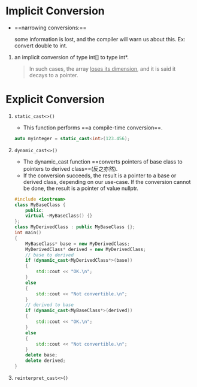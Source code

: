 # Implicit Conversion

- ==narrowing conversions:==

  some information is lost, and the compiler will warn us about this. Ex: convert double to int.



1. an implicit conversion of type int[] to type int\*.

   >In such cases, the array <u>loses its dimension</u>, and it is said it decays to a pointer.





# Explicit Conversion

1. `static_cast<>()`

   - This function performs ==a compile-time conversion==.

   ```cpp
   auto myinteger = static_cast<int>(123.456);
   ```

2. `dynamic_cast<>()`

   - The dynamic_cast function ==converts pointers of base class to pointers to derived class==(反之亦然).
   - If the conversion succeeds, the result is a pointer to a base or derived class, depending on our use-case. If the conversion cannot be done, the result is a pointer of value nullptr.

   ```cpp
   #include <iostream>
   class MyBaseClass {
       public:
       virtual ~MyBaseClass() {}
   };
   class MyDerivedClass : public MyBaseClass {};
   int main()
   {
       MyBaseClass* base = new MyDerivedClass;
       MyDerivedClass* derived = new MyDerivedClass;
       // base to derived
       if (dynamic_cast<MyDerivedClass*>(base))
       {
           std::cout << "OK.\n";
       }
       else
       {
           std::cout << "Not convertible.\n";
       }
       // derived to base
       if (dynamic_cast<MyBaseClass*>(derived))
       {
           std::cout << "OK.\n";
       }
       else
       {
           std::cout << "Not convertible.\n";
       }
       delete base;
       delete derived;
   }
   ```

3. `reinterpret_cast<>()`

   